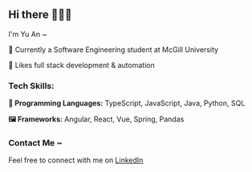 ## Hi there 👩🏻‍💻

I'm Yu An ~ 

📕 Currently a Software Engineering student at McGill University

🌟 Likes full stack development & automation

### Tech Skills:

**📝 Programming Languages:** TypeScript, JavaScript, Java, Python, SQL

**🖼️ Frameworks:** Angular, React, Vue, Spring, Pandas

### Contact Me ~

Feel free to connect with me on [LinkedIn](https://www.linkedin.com/in/yu-an-lu)

<!--
**yu-an-lu/yu-an-lu** is a ✨ _special_ ✨ repository because its `README.md` (this file) appears on your GitHub profile.

Here are some ideas to get you started:

- 🔭 I’m currently working on ...
- 🌱 I’m currently learning ...
- 👯 I’m looking to collaborate on ...
- 🤔 I’m looking for help with ...
- 💬 Ask me about ...
- 📫 How to reach me: ...
- 😄 Pronouns: ...
- ⚡ Fun fact: ...
-->
